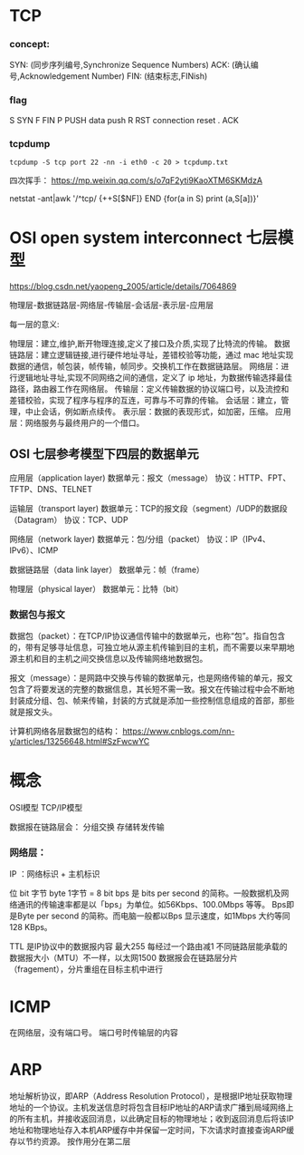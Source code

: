 
# TCP
### concept:
SYN: (同步序列编号,Synchronize Sequence Numbers)
ACK: (确认编号,Acknowledgement Number)
FIN: (结束标志,FINish)

### flag
S SYN
F FIN
P PUSH data push
R RST connection reset
. ACK

### tcpdump
```
tcpdump -S tcp port 22 -nn -i eth0 -c 20 > tcpdump.txt
```
四次挥手：
https://mp.weixin.qq.com/s/o7qF2yti9KaoXTM6SKMdzA

netstat -ant|awk '/^tcp/ {++S[$NF]} END {for(a in S) print (a,S[a])}'



# OSI open system interconnect 七层模型
https://blog.csdn.net/yaopeng_2005/article/details/7064869

物理层-数据链路层-网络层-传输层-会话层-表示层-应用层

每一层的意义:

物理层：建立,维护,断开物理连接,定义了接口及介质,实现了比特流的传输。
数据链路层：建立逻辑链接,进行硬件地址寻址，差错校验等功能，通过 mac 地址实现数据的通信，帧包装，帧传输，帧同步。交换机工作在数据链路层。
网络层：进行逻辑地址寻址,实现不同网络之间的通信，定义了 ip 地址，为数据传输选择最佳路径，路由器工作在网络层。
传输层：定义传输数据的协议端口号，以及流控和差错校验，实现了程序与程序的互连，可靠与不可靠的传输。
会话层：建立，管理，中止会话，例如断点续传。
表示层：数据的表现形式，如加密，压缩。
应用层：网络服务与最终用户的一个借口。

## OSI 七层参考模型下四层的数据单元

应用层（application layer)
数据单元：报文（message）
协议：HTTP、FPT、TFTP、DNS、TELNET

运输层（transport layer)
数据单元：TCP的报文段（segment）/UDP的数据段（Datagram）
协议：TCP、UDP

网络层（network layer)
数据单元：包/分组（packet）
协议：IP（IPv4、IPv6）、ICMP

数据链路层（data link layer）
数据单元：帧（frame）

物理层（physical layer）
数据单元：比特（bit）

### 数据包与报文
数据包（packet）：在TCP/IP协议通信传输中的数据单元，也称“包”。指自包含的，带有足够寻址信息，可独立地从源主机传输到目的主机，而不需要以来早期地源主机和目的主机之间交换信息以及传输网络地数据包。

报文（message）：是网路中交换与传输的数据单元，也是网络传输的单元，报文包含了将要发送的完整的数据信息，其长短不需一致。报文在传输过程中会不断地封装成分组、包、帧来传输，封装的方式就是添加一些控制信息组成的首部，那些就是报文头。


计算机网络各层数据包的结构：
https://www.cnblogs.com/nn-y/articles/13256648.html#SzFwcwYC

# 概念

OSI模型
TCP/IP模型

数据报在链路层会：
分组交换
存储转发传输

### 网络层：
IP ：网络标识 + 主机标识

位 bit
字节 byte
1字节 = 8 bit
bps 是 bits per second 的简称。一般数据机及网络通讯的传输速率都是以「bps」为单位。如56Kbps、100.0Mbps 等等。
Bps即是Byte per second 的简称。而电脑一般都以Bps 显示速度，如1Mbps 大约等同 128 KBps。

TTL 是IP协议中的数据报内容 最大255 每经过一个路由减1
不同链路层能承载的数据报大小（MTU）不一样，以太网1500
数据报会在链路层分片（fragement），分片重组在目标主机中进行


# ICMP
在网络层，没有端口号。 端口号时传输层的内容

# ARP
地址解析协议，即ARP（Address Resolution Protocol），是根据IP地址获取物理地址的一个协议。主机发送信息时将包含目标IP地址的ARP请求广播到局域网络上的所有主机，并接收返回消息，以此确定目标的物理地址；收到返回消息后将该IP地址和物理地址存入本机ARP缓存中并保留一定时间，下次请求时直接查询ARP缓存以节约资源。
按作用分在第二层 
